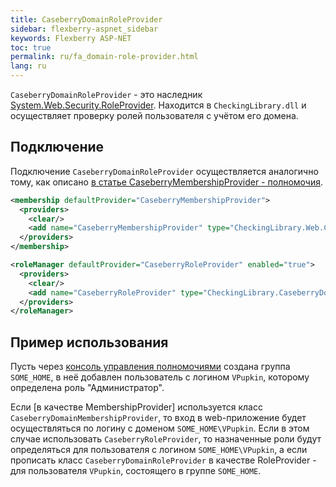```yaml
---
title: CaseberryDomainRoleProvider
sidebar: flexberry-aspnet_sidebar
keywords: Flexberry ASP-NET
toc: true
permalink: ru/fa_domain-role-provider.html
lang: ru
---
```


`CaseberryDomainRoleProvider` - это наследник [System.Web.Security.RoleProvider](http://msdn.microsoft.com/ru-ru/library/system.web.security.roleprovider.aspx). Находится в `CheckingLibrary.dll` и осуществляет проверку ролей пользователя с учётом его домена.

## Подключение

Подключение `CaseberryDomainRoleProvider` осуществляется аналогично тому, как описано [в статье CaseberryMembershipProvider - полномочия](fa_membership-provider.html).

```xml
<membership defaultProvider="CaseberryMembershipProvider">
  <providers>
	<clear/>
	<add name="CaseberryMembershipProvider" type="CheckingLibrary.Web.CaseberryDomainMembershipProvider" applicationName="SLAuthSample" />
  </providers>
</membership>

<roleManager defaultProvider="CaseberryRoleProvider" enabled="true">
  <providers>
	<clear/>
	<add name="CaseberryRoleProvider" type="CheckingLibrary.CaseberryDomainRoleProvider"/>
  </providers>
</roleManager>
```

## Пример использования

Пусть через [консоль управления полномочиями](efs_security-console.html) создана группа `SOME_HOME`, в неё добавлен пользователь с логином `VPupkin`, которому определена роль "Администратор". 

Если [в качестве MembershipProvider] используется класс `CaseberryDomainMembershipProvider`, то вход в web-приложение будет осуществляться по логину с доменом `SOME_HOME\VPupkin`. Если в этом случае использовать `CaseberryRoleProvider`, то назначенные роли будут определяться для пользователя с логином `SOME_HOME\VPupkin`, а если прописать класс `CaseberryDomainRoleProvider` в качестве RoleProvider - для пользователя `VPupkin`, состоящего в группе `SOME_HOME`.
